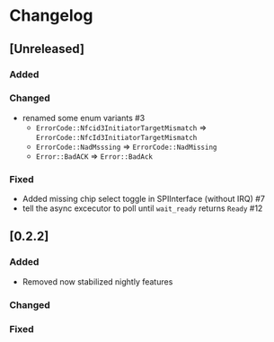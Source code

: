 # Changelog

## [Unreleased]

### Added

### Changed

- renamed some enum variants #3
  - `ErrorCode::Nfcid3InitiatorTargetMismatch` => `ErrorCode::NfcId3InitiatorTargetMismatch`
  - `ErrorCode::NadMsssing` => `ErrorCode::NadMissing`
  - `Error::BadACK` => `Error::BadAck`

### Fixed

- Added missing chip select toggle in SPIInterface (without IRQ) #7
- tell the async excecutor to poll until `wait_ready` returns `Ready` #12

## [0.2.2]

### Added
- Removed now stabilized nightly features

### Changed

### Fixed
